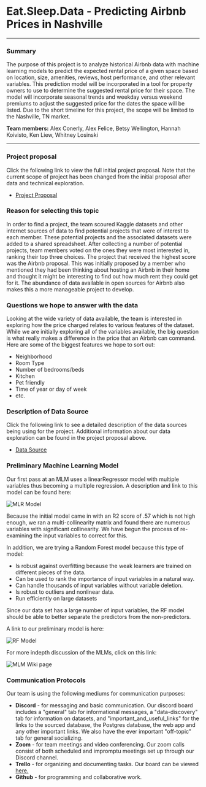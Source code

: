 
# **Eat.Sleep.Data - Predicting Airbnb Prices in Nashville** 
<hr>

### Summary
The purpose of this project is to analyze historical Airbnb data with machine learning models to predict the expected rental price of a given space based on location, size, amenities, reviews, host performance, and other relevant variables. This prediction model will be incorporated in a tool for property owners to use to determine the suggested rental price for their space. The model will incorporate seasonal trends and weekday versus weekend premiums to adjust the suggested price for the dates the space will be listed. Due to the short timeline for this project, the scope will be limited to the Nashville, TN market. 

**Team members:** Alex Conerly, Alex Felice, Betsy Wellington, Hannah Koivisto, Ken Liew, Whitney Losinski
<hr>

### Project proposal
Click the following link to view the full initial project proposal.  Note that the current scope of project has been changed from the initial proposal after data and technical exploration. 
- <a href= "https://github.com/whitneylosinski/Eat.Sleep.Data/wiki/Project-Proposal">Project Proposal</a>

### Reason for selecting this topic
In order to find a project, the team scoured Kaggle datasets and other internet sources of data to find potential projects that were of interest to each member.  These potential projects and the associated datasets were added to a shared spreadsheet.  After collecting a number of potential projects, team members voted on the ones they were most interested in, ranking their top three choices.  The project that received the highest score was the Airbnb proposal.  This was initially proposed by a member who mentioned they had been thinking about hosting an Airbnb in their home and thought it might be interesting to find out how much rent they could get for it.  The abundance of data available in open sources for Airbnb also makes this a more manageable project to develop.  

### Questions we hope to answer with the data
Looking at the wide variety of data available, the team is interested in exploring how the price charged relates to various features of the dataset.  While we are initially exploring all of the variables available, the big question is what really makes a difference in the price that an Airbnb can command.  Here are some of the biggest features we hope to sort out:

*  Neighborhood
*  Room Type
*  Number of bedrooms/beds
*  Kitchen
*  Pet friendly
*  Time of year or day of week
*  etc.

### Description of Data Source
Click the following link to see a detailed description of the data sources being using for the project.  Additional information about our data exploration can be found in the project proposal above.
- <a href= "https://github.com/whitneylosinski/Eat.Sleep.Data/wiki/ETL">Data Source</a>

### Preliminary Machine Learning Model
Our first pass at an MLM uses a linearRegressor model with multiple variables thus becoming  a multiple regression.  A description and link to this model can be found here:

![MLR Model](https://github.com/whitneylosinski/Eat.Sleep.Data/blob/mlr_model/mlr_model.ipynb)

Because the initial model came in with an R2 score of .57 which is not high enough, we ran a multi-collinearity matrix and found there are numerous variables with significant collinearity.  We have begun the process of re-examining the input variables to correct for this.

In addition, we are trying a Random Forest model because this type of model:

*  Is robust against overfitting because the weak learners are trained on different pieces of the data.
*  Can be used to rank the importance of input variables in a natural way.
*  Can handle thousands of input variables without variable deletion.
*  Is robust to outliers and nonlinear data.
*  Run efficiently on large datasets

Since our data set has a large number of input variables, the RF model should be able to better separate the predictors from the non-predictors.  

A link to our preliminary model is here:

![RF Model](https://github.com/whitneylosinski/Eat.Sleep.Data/blob/mlr_model/mlr_model_Random_Forest_Regressor%20copy.ipynb)

For more indepth discussion of the MLMs, click on this link:

![MLM Wiki page](https://github.com/whitneylosinski/Eat.Sleep.Data/wiki/Machine-Learning-Model-Development)

### Communication Protocols
Our team is using the following mediums for communication purposes:
 - **Discord** - for messaging and basic communication.  Our discord board includes a "general" tab for informational messages, a "data-discovery" tab for information on datasets, and "important_and_useful_links" for the links to the sourced database, the Postgres database, the web app and any other important links.  We also have the ever important "off-topic" tab for general socializing. 
 - **Zoom** - for team meetings and video conferencing.  Our zoom calls consist of both scheduled and impromptu meetings set up through our Discord channel.
 - **Trello** - for organizing and documenting tasks.  Our board can be viewed <a href= "https://trello.com/eatsleepdata">here.</a>
 - **Github** - for programming and collaborative work. 
